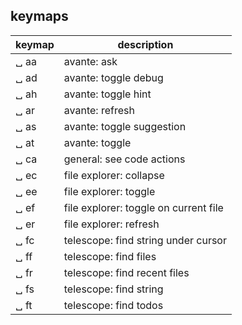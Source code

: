 ## keymaps
| keymap | description |
|--------|-------------|
| ␣ aa | avante: ask |
| ␣ ad | avante: toggle debug |
| ␣ ah | avante: toggle hint |
| ␣ ar | avante: refresh |
| ␣ as | avante: toggle suggestion |
| ␣ at | avante: toggle |
| ␣ ca | general: see code actions |
| ␣ ec | file explorer: collapse |
| ␣ ee | file explorer: toggle |
| ␣ ef | file explorer: toggle on current file |
| ␣ er | file explorer: refresh |
| ␣ fc | telescope: find string under cursor |
| ␣ ff | telescope: find files |
| ␣ fr | telescope: find recent files |
| ␣ fs | telescope: find string |
| ␣ ft | telescope: find todos |



